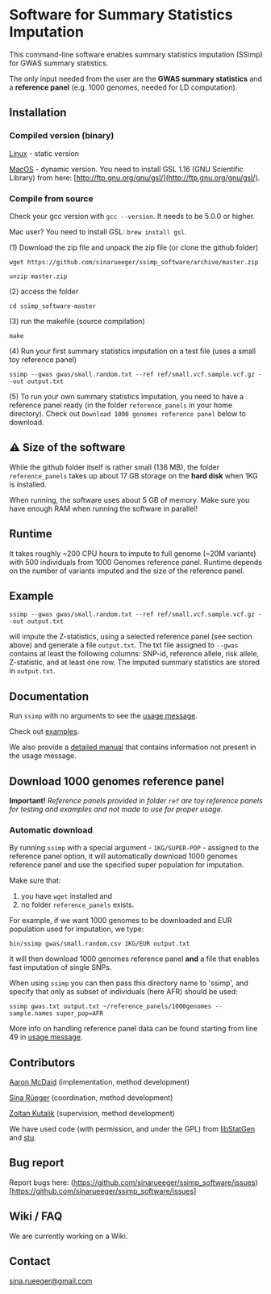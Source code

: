 [//]: ========================================
# Software for Summary Statistics Imputation
[//]: ========================================

This command-line software enables summary statistics imputation (SSimp) for GWAS summary statistics. 

The only input needed from the user are the **GWAS summary statistics** and a **reference panel** (e.g. 1000 genomes, needed for LD computation).

## Installation
[//]: -------------------------------

### Compiled version (binary)

[Linux](compiled/ssimp-linux-0.3) - static version

[MacOS](compiled/ssimp-osx-0.3) - dynamic version. You need to install GSL 1.16 (GNU Scientific Library) from here: [http://ftp.gnu.org/gnu/gsl/](http://ftp.gnu.org/gnu/gsl/). 

### Compile from source 

Check your gcc version with `gcc --version`. It needs to be 5.0.0 or higher.

Mac user? You need to install GSL: `brew install gsl`.

(1) Download the zip file and unpack the zip file (or clone the github folder)

`wget https://github.com/sinarueeger/ssimp_software/archive/master.zip`

`unzip master.zip`

(2) access the folder

`cd ssimp_software-master`

(3) run the makefile (source compilation)

`make`

(4) Run your first summary statistics imputation on a test file (uses a small toy reference panel)

`ssimp --gwas gwas/small.random.txt --ref ref/small.vcf.sample.vcf.gz --out output.txt`

(5) To run your own summary statistics imputation, you need to have a reference panel ready (in the folder `reference_panels` in your home directory). Check out `Download 1000 genomes reference panel` below to download. 




## :warning: Size of the software 
[//]: -------------------------------


While the github folder itself is rather small (136 MB), the folder `reference_panels` takes up about 17 GB storage on the **hard disk** when 1KG is installed.

When running, the software uses about 5 GB of memory. Make sure you have enough RAM when running the software in parallel!


## Runtime
[//]: -------------------------------

It takes roughly ~200 CPU hours to impute to full genome (~20M variants) with 500 individuals from 1000 Genomes reference panel. Runtime depends on the number of variants imputed and the size of the reference panel. 


## Example
[//]: -------------------------------

`ssimp --gwas gwas/small.random.txt --ref ref/small.vcf.sample.vcf.gz --out output.txt` 

will impute the Z-statistics, using a selected reference panel (see section above) and generate a file `output.txt`. The txt file assigned to `--gwas` contains at least the following columns: SNP-id, reference allele, risk allele, Z-statistic, and at least one row. The imputed summary statistics are stored in `output.txt`. 

## Documentation
[//]: -------------------------------
Run `ssimp` with no arguments to see the [usage message](https://github.com/sinarueeger/ssimp_software/blob/master/docu/usage.txt). 

Check out [examples](https://github.com/sinarueeger/ssimp_software/blob/master/docu/examples.md).

We also provide a [detailed manual](https://github.com/sinarueeger/ssimp_software/blob/master/docu/manual.md) that contains information not present in the usage message.


## Download 1000 genomes reference panel
[//]: -------------------------------

**Important!** *Reference panels provided in folder `ref` are toy reference panels for testing and examples and not made to use for proper usage.*

### Automatic download
[//]: -------------------------------
By running `ssimp` with a special argument - `1KG/SUPER-POP` - assigned to the reference panel option, it will automatically download 1000 genomes reference panel and use the specified super population for imputation. 

Make sure that:
1) you have `wget` installed and
2) no folder `reference_panels` exists.

For example, if we want 1000 genomes to be downloaded and EUR population used for imputation, we type: 

`bin/ssimp gwas/small.random.csv 1KG/EUR output.txt` 

It will then download 1000 genomes reference panel **and** a file that enables fast imputation of single SNPs. 

When using `ssimp` you can then pass this directory name to 'ssimp', and specify that only
as subset of individuals (here AFR) should be used:

`ssimp gwas.txt output.txt ~/reference_panels/1000genomes --sample.names super_pop=AFR`

More info on handling reference panel data can be found starting from line 49 in [usage message](https://github.com/sinarueeger/ssimp_software/blob/master/docu/usage.txt).

## Contributors
[//]: -------------------------------
[Aaron McDaid](https://github.com/aaronmcdaid) (implementation, method development)

[Sina R&uuml;eger](https://github.com/sinarueeger) (coordination, method development)

[Zoltan Kutalik](https://github.com/zkutalik) (supervision, method development)

We have used code (with permission, and under the GPL) from [libStatGen](https://genome.sph.umich.edu/wiki/C%2B%2B_Library:_libStatGen) and [stu](https://github.com/kunegis/stu).


## Bug report
[//]: -------------------------------
Report bugs here: (https://github.com/sinarueeger/ssimp_software/issues)[https://github.com/sinarueeger/ssimp_software/issues]


## Wiki / FAQ
[//]: -------------------------------
We are currently working on a Wiki.


## Contact
[//]: -------------------------------
<sina.rueeger@gmail.com>

